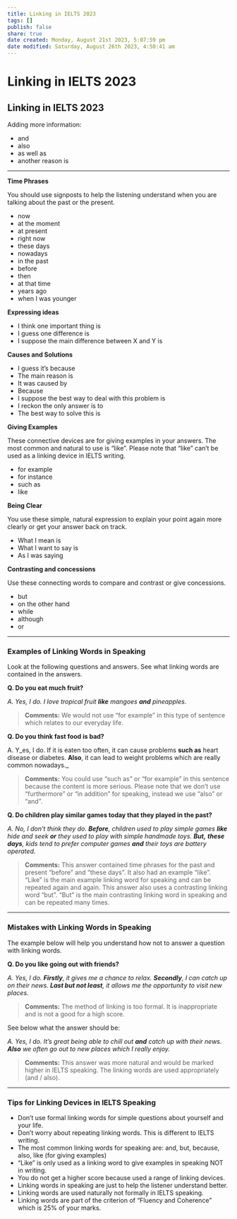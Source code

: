 ```yaml
---  
title: Linking in IELTS 2023  
tags: []  
publish: false  
share: true  
date created: Monday, August 21st 2023, 5:07:59 pm  
date modified: Saturday, August 26th 2023, 4:50:41 am  
---  
```

  
# Linking in IELTS 2023  
  
## Linking in IELTS 2023  
  
Adding more information:  
  
- and  
- also  
- as well as  
- another reason is  
  
---  
  
**Time Phrases**  
  
You should use signposts to help the listening understand when you are talking about the past or the present.  
  
- now  
- at the moment  
- at present  
- right now  
- these days  
- nowadays  
- in the past  
- before  
- then  
- at that time  
- years ago  
- when I was younger  
  
**Expressing ideas**  
  
- I think one important thing is  
- I guess one difference is  
- I suppose the main difference between X and Y is  
  
**Causes and Solutions**  
  
- I guess it’s because  
- The main reason is  
- It was caused by  
- Because  
- I suppose the best way to deal with this problem is  
- I reckon the only answer is to  
- The best way to solve this is  
  
**Giving Examples**  
  
These connective devices are for giving examples in your answers. The most common and natural to use is “like”. Please note that “like” can’t be used as a linking device in IELTS writing.  
  
- for example  
- for instance  
- such as  
- like  
  
**Being Clear**  
  
You use these simple, natural expression to explain your point again more clearly or get your answer back on track.  
  
- What I mean is  
- What I want to say is  
- As I was saying  
  
**Contrasting and concessions**  
  
Use these connecting words to compare and contrast or give concessions.  
  
- but  
- on the other hand  
- while  
- although  
- or  
  
---  
  
### Examples of Linking Words in Speaking  
  
Look at the following questions and answers. See what linking words are contained in the answers.  
  
**Q. Do you eat much fruit?**  
  
*A. Yes, I do. I love tropical fruit **like** mangoes **and** pineapples.*  
  
> **Comments:** We would not use “for example” in this type of sentence which relates to our everyday life.  
  
**Q. Do you think fast food is bad?**  
  
A. Y_es, I do. If it is eaten too often, it can cause problems **such as** heart disease or diabetes. **Also**, it can lead to weight problems which are really common nowadays._  
  
> **Comments:** You could use “such as” or “for example” in this sentence because the content is more serious. Please note that we don’t use “furthermore” or “in addition” for speaking, instead we use “also” or “and”.  
  
**Q. Do children play similar games today that they played in the past?**  
  
*A. No, I don’t think they do. **Before**, children used to play simple games **like** hide and seek **or** they used to play with simple handmade toys. **But,** **these days**, kids tend to prefer computer games **and** their toys are battery operated.*   
  
> **Comments:** This answer contained time phrases for the past and present “before” and “these days”. It also had an example “like”. “Like” is the main example linking word for speaking and can be repeated again and again. This answer also uses a contrasting linking word “but”. “But” is the main contrasting linking word in speaking and can be repeated many times.  
  
---  
  
### Mistakes with Linking Words in Speaking  
  
The example below will help you understand how not to answer a question with linking words.  
  
**Q. Do you like going out with friends?**  
  
*A. Yes, I do. **Firstly**, it gives me a chance to relax. **Secondly**, I can catch up on their news. **Last but not least**, it allows me the opportunity to visit new places.*  
  
> **Comments:** The method of linking is too formal. It is inappropriate and is not a good for a high score.  
  
See below what the answer should be:  
  
*A. Yes, I do. It’s great being able to chill out **and** catch up with their news. **Also** we often go out to new places which I really enjoy.*  
  
> **Comments:** This answer was more natural and would be marked higher in IELTS speaking. The linking words are used appropriately (and / also).  
  
---  
  
### Tips for Linking Devices in IELTS Speaking  
  
- Don’t use formal linking words for simple questions about yourself and your life.  
- Don’t worry about repeating linking words. This is different to IELTS writing.  
- The most common linking words for speaking are: and, but, because, also, like (for giving examples)  
- “Like” is only used as a linking word to give examples in speaking NOT in writing.  
- You do not get a higher score because used a range of linking devices.  
- Linking words in speaking are just to help the listener understand better.  
- Linking words are used naturally not formally in IELTS speaking.  
- Linking words are part of the criterion of “Fluency and Coherence” which is 25% of your marks.  
